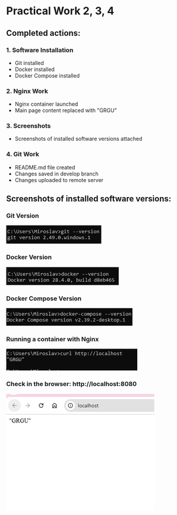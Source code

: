 ﻿# Practical Work 2, 3, 4

## Completed actions:

### 1. Software Installation
- Git installed
- Docker installed  
- Docker Compose installed

### 2. Nginx Work
- Nginx container launched
- Main page content replaced with "GRGU"

### 3. Screenshots
- Screenshots of installed software versions attached

### 4. Git Work
- README.md file created
- Changes saved in develop branch
- Changes uploaded to remote server
## Screenshots of installed software versions:

### Git Version
![Git Version](git-version.png)

### Docker Version
![Docker Version](docker-version.png)

### Docker Compose Version
![Docker Compose Version](docker-compose-version.png)

### Running a container with Nginx
![GRSUloc](grsuloc.png)

### Check in the browser: http://localhost:8080
![GRGU](grsu.png)